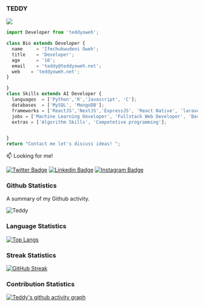   ### TEDDY
  ![](https://komarev.com/ghpvc/?username=teddyoweh)
  ```js
import Developer from 'teddyoweh';

class Bio extends Developer {
    name     = 'Ifechukwudeni Oweh';
    title    = 'Developer';
    age      = '16';
    email    = 'teddy@teddyoweh.net';
    web    = 'teddyoweh.net';
}
  
}
class Skills extends AI Developer {
    languages  = ['Python','R','Javascript', 'C'];
    databases  = ['MySQL', 'MongoDB'];
    frameworks = ['ReactJS','NextJS','ExpressJS', 'React Native', 'laravel','Angular', 'Vanilla PHP'];
    jobs = ['Machine Learning Developer', 'Fullstack Web Developer', 'Backend Software Developer'];
    extras = ['Algorithm Skills', 'Competetive programming'];
  
  
}
 return "Contact me let's discuss ideas! ";
```

:mailbox: Looking for me!

[![Twitter Badge](https://img.shields.io/badge/-@tedddyoweh-1ca0f1?style=flat&labelColor=1ca0f1&logo=twitter&logoColor=white)](https://twitter.com/tedddyoweh) [![Linkedin Badge](https://img.shields.io/badge/-Teddy_Oweh-0e76a8?style=flat&labelColor=0e76a8&logo=linkedin&logoColor=white)](https://www.linkedin.com/in/teddyoweh/) [![Instagram Badge](https://img.shields.io/badge/-@teddyoweh_-e84393?style=flat&labelColor=e84393&logo=instagram&logoColor=white)](https://instagram.com/teddyoweh_)  
### Github Statistics 

A summary of my Github activity.

  ![Teddy](https://github-readme-stats.vercel.app/api?username=teddyoweh)

### Language Statistics

  
[![Top Langs](https://github-readme-stats.vercel.app/api/top-langs/?username=teddyoweh&layout=compact&langs_count=14)](https://github.com/teddyoweh/github-readme-stats)

### Streak Statistics 

[![GitHub Streak](https://github-readme-streak-stats.herokuapp.com/?user=teddyoweh)](https://git.io/streak-stats)

### Contribution Statistics 

[![Teddy's github activity graph](https://activity-graph.herokuapp.com/graph?username=teddyoweh&theme=react-dark)](https://github.com/ashutosh00710/github-readme-activity-graph)
 
